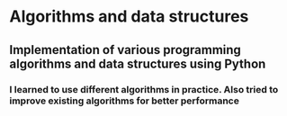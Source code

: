 # Algorithms and data structures
## Implementation of various programming algorithms and data structures using Python
### I learned to use different algorithms in practice. Also tried to improve existing algorithms for better performance
